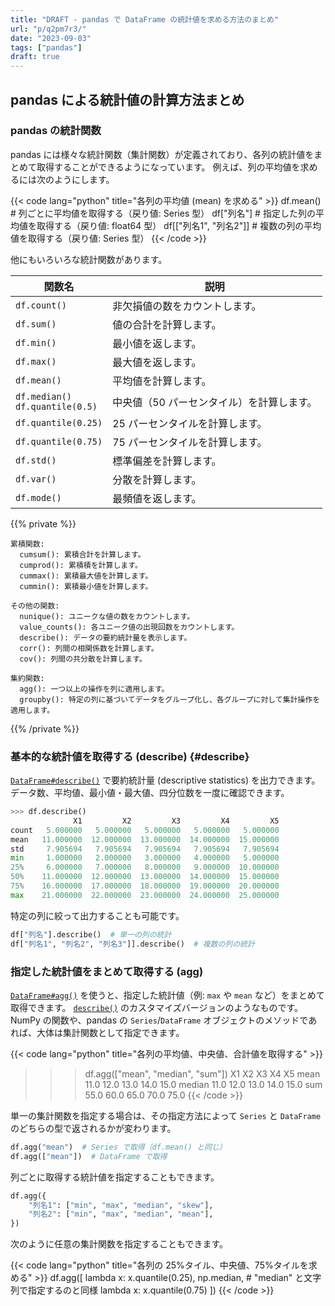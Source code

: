 ```yaml
---
title: "DRAFT - pandas で DataFrame の統計値を求める方法のまとめ"
url: "p/q2pm7r3/"
date: "2023-09-03"
tags: ["pandas"]
draft: true
---
```


pandas による統計値の計算方法まとめ
----

### pandas の統計関数

pandas には様々な統計関数（集計関数）が定義されており、各列の統計値をまとめて取得することができるようになっています。
例えば、列の平均値を求めるには次のようにします。

{{< code lang="python" title="各列の平均値 (mean) を求める" >}}
df.mean()  # 列ごとに平均値を取得する（戻り値: Series 型）
df["列名"]  # 指定した列の平均値を取得する（戻り値: float64 型）
df[["列名1", "列名2"]]  # 複数の列の平均値を取得する（戻り値: Series 型）
{{< /code >}}

他にもいろいろな統計関数があります。

| 関数名 | 説明 |
| ---- | ---- |
| `df.count()` | 非欠損値の数をカウントします。 |
| `df.sum()` | 値の合計を計算します。 |
| `df.min()` | 最小値を返します。 |
| `df.max()` | 最大値を返します。 |
| `df.mean()` | 平均値を計算します。 |
| `df.median()`<br>`df.quantile(0.5)` | 中央値（50 パーセンタイル）を計算します。 |
| `df.quantile(0.25)` | 25 パーセンタイルを計算します。 |
| `df.quantile(0.75)` | 75 パーセンタイルを計算します。 |
| `df.std()` | 標準偏差を計算します。 |
| `df.var()` | 分散を計算します。 |
| `df.mode()` | 最頻値を返します。 |

{{% private %}}
```
累積関数:
  cumsum(): 累積合計を計算します。
  cumprod(): 累積積を計算します。
  cummax(): 累積最大値を計算します。
  cummin(): 累積最小値を計算します。

その他の関数:
  nunique(): ユニークな値の数をカウントします。
  value_counts(): 各ユニーク値の出現回数をカウントします。
  describe(): データの要約統計量を表示します。
  corr(): 列間の相関係数を計算します。
  cov(): 列間の共分散を計算します。

集約関数:
  agg(): 一つ以上の操作を列に適用します。
  groupby(): 特定の列に基づいてデータをグループ化し、各グループに対して集計操作を適用します。
```
{{% /private %}}

### 基本的な統計値を取得する (describe) {#describe}

[`DataFrame#describe()`](https://pandas.pydata.org/pandas-docs/stable/reference/api/pandas.DataFrame.describe.html) で要約統計量 (descriptive statistics) を出力できます。
データ数、平均値、最小値・最大値、四分位数を一度に確認できます。

```python
>>> df.describe()
              X1         X2         X3         X4         X5
count   5.000000   5.000000   5.000000   5.000000   5.000000
mean   11.000000  12.000000  13.000000  14.000000  15.000000
std     7.905694   7.905694   7.905694   7.905694   7.905694
min     1.000000   2.000000   3.000000   4.000000   5.000000
25%     6.000000   7.000000   8.000000   9.000000  10.000000
50%    11.000000  12.000000  13.000000  14.000000  15.000000
75%    16.000000  17.000000  18.000000  19.000000  20.000000
max    21.000000  22.000000  23.000000  24.000000  25.000000
```

特定の列に絞って出力することも可能です。

```python
df["列名"].describe()  # 単一の列の統計
df["列名1", "列名2", "列名3"]].describe()  # 複数の列の統計
```

### 指定した統計値をまとめて取得する (agg)

[`DataFrame#agg()`](https://pandas.pydata.org/docs/reference/api/pandas.DataFrame.agg.html) を使うと、指定した統計値（例: `max` や `mean` など）をまとめて取得できます。
[`describe()`](#describe) のカスタマイズバージョンのようなものです。
NumPy の関数や、pandas の `Series`/`DataFrame` オブジェクトのメソッドであれば、大体は集計関数として指定できます。

{{< code lang="python" title="各列の平均値、中央値、合計値を取得する" >}}
>>> df.agg(["mean", "median", "sum"])
          X1    X2    X3    X4    X5
mean    11.0  12.0  13.0  14.0  15.0
median  11.0  12.0  13.0  14.0  15.0
sum     55.0  60.0  65.0  70.0  75.0
{{< /code >}}

単一の集計関数を指定する場合は、その指定方法によって `Series` と `DataFrame` のどちらの型で返されるかが変わります。

```python
df.agg("mean")  # Series で取得（df.mean() と同じ）
df.agg(["mean"])  # DataFrame で取得
```

列ごとに取得する統計値を指定することもできます。

```python
df.agg({
    "列名1": ["min", "max", "median", "skew"],
    "列名2": ["min", "max", "median", "mean"],
})
```

次のように任意の集計関数を指定することもできます。

{{< code lang="python" title="各列の 25%タイル、中央値、75%タイルを求める" >}}
df.agg([
    lambda x: x.quantile(0.25),
    np.median,  # "median" と文字列で指定するのと同様
    lambda x: x.quantile(0.75)
])
{{< /code >}}

